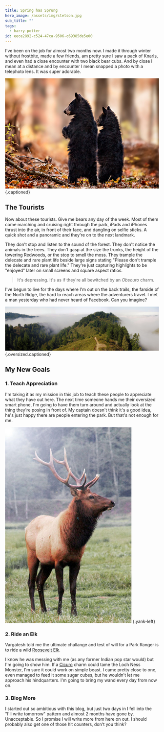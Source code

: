 ```yaml
---
title: Spring has Sprung
hero_image: /assets/img/stetson.jpg
sub_title: ""
tags:
  - harry-potter
id: eece2892-c524-47ca-9506-c69385de5e00
---
```

I've been on the job for almost two months now. I made it through winter
without frostbite, made a few friends, am pretty sure I saw a pack of [Knarls](http://harrypotter.wikia.com/wiki/Knarl), and even had a close encounter with two black bear cubs. And by close I mean at a distance and by encounter I mean snapped a photo with a telephoto lens. It was super adorable.

![Black bear cubs](/assets/img/black-bear-cubs.jpg) {.captioned}

## The Tourists

Now about these tourists. Give me bears any day of the week. Most of them come marching and cruising right through the park, iPads and iPhones thrust into the air, in front of their face, and dangling on selfie sticks. A quick shot and a panoramic and they're on to the next landmark.

They don't stop and listen to the sound of the forest. They don't notice the animals in the trees. They don't gasp at the size the trunks, the height of the towering Redwoods, or the stop to smell the moss. They trample the delecate and rare plant life beside large signs stating "Please don't trample the delecate and rare plant life." They're just capturing highlights to be "enjoyed" later on small screens and square aspect ratios.

> It's depressing. It's as if they're all bewitched by an _Obscuro_ charm.

I've begun to live for the days where I'm out on the back trails, the farside of the North Ridge, the hard to reach areas where the adventurers travel. I met a man yesterday who had never heard of Facebook. Can you imagine?

![The North Ridge Trail](/assets/img/redwood-north-ridge-trail.jpg) {.oversized.captioned}

## My New Goals

### 1. Teach Appreciation

I'm taking it as my mission in this job to teach these people to appreciate what they have out here. The next time someone hands me their oversized smart phone, I'm going to have them turn around and actually look at the thing they're posing in front of. My captain doesn't think it's a good idea, he's just happy there are people entering the park. But that's not enough for me.

![Roosevelt Elk](/assets/img/roosevelt-elk.jpg) {.yank-left}

### 2. Ride an Elk

Vargatesh told me the ultimate challange and test of will for a Park Ranger is to ride a wild [Roosevelt Elk](https://en.wikipedia.org/wiki/Roosevelt_elk).

I know he was messing with me (as any former Indian pop star would) but I'm going to show him. If a [Cicuro](http://harrypotterfanon.wikia.com/wiki/Creature_Taming_Charm) charm could tame the Loch Ness Monster, I'm sure it could work on simple beast. I came pretty close to one, even managed to feed it some sugar cubes, but he wouldn't let me approach his hindquarters. I'm going to bring my wand every day from now on.

### 3. Blog More

I started out so ambitious with this blog, but just two days in I fell into the "I'll write tomorrow" pattern and almost 2 months have gone by. Unacceptable. So I promise I will write more from here on out. I should probably also get one of those hit counters, don't you think?
